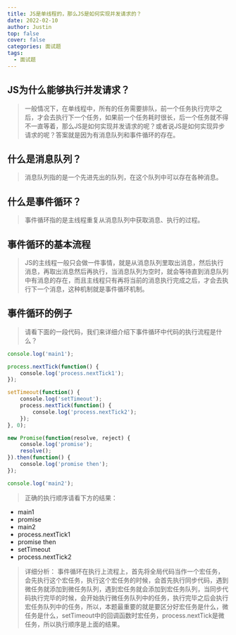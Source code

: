 ```yaml
---
title: JS是单线程的，那么JS是如何实现并发请求的？
date: 2022-02-10
author: Justin
top: false
cover: false
categories: 面试题
tags:
  - 面试题
---
```


## JS为什么能够执行并发请求？
> 一般情况下，在单线程中，所有的任务需要排队，前一个任务执行完毕之后，才会去执行下一个任务，如果前一个任务耗时很长，后一个任务就不得不一直等着，那么JS是如何实现并发请求的呢？或者说JS是如何实现异步请求的呢？答案就是因为有消息队列和事件循环的存在。

## 什么是消息队列？
> 消息队列指的是一个先进先出的队列，在这个队列中可以存在各种消息。

## 什么是事件循环？
> 事件循环指的是主线程重复从消息队列中获取消息、执行的过程。

## 事件循环的基本流程
> JS的主线程一般只会做一件事情，就是从消息队列里取出消息，然后执行消息，再取出消息然后再执行，当消息队列为空时，就会等待直到消息队列中有消息的存在，而且主线程只有再将当前的消息执行完成之后，才会去执行下一个消息，这种机制就是事件循环机制。

## 事件循环的例子
> 请看下面的一段代码，我们来详细介绍下事件循环中代码的执行流程是什么？

```js
console.log('main1');

process.nextTick(function() {
    console.log('process.nextTick1');
});

setTimeout(function() {
    console.log('setTimeout');
    process.nextTick(function() {
        console.log('process.nextTick2');
    });
}, 0);

new Promise(function(resolve, reject) {
    console.log('promise');
    resolve();
}).then(function() {
    console.log('promise then');
});

console.log('main2');
```

> 正确的执行顺序请看下方的结果：

* main1
* promise
* main2
* process.nextTick1
* promise then
* setTimeout
* process.nextTick2

> 详细分析：
> 事件循环在执行上流程上，首先将全局代码当作一个宏任务，会先执行这个宏任务，执行这个宏任务的时候，会首先执行同步代码，遇到微任务就添加到微任务队列，遇到宏任务就会添加到宏任务队列，当同步代码执行完毕的时候，会开始执行微任务队列中的任务，执行完毕之后会执行宏任务队列中的任务，所以，本题最重要的就是要区分好宏任务是什么，微任务是什么，setTimeout中的回调函数时宏任务，process.nextTick是微任务，所以执行顺序是上面的结果。



